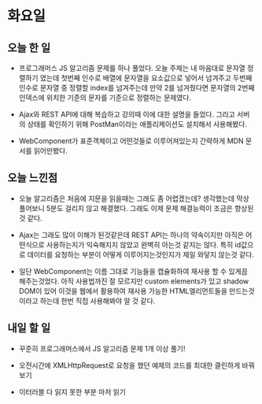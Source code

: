 # 화요일

## 오늘 한 일
- 프로그래머스 JS 알고리즘 문제를 하나 풀었다. 오늘 주제는 내 마음대로 문자열 정렬하기 였는데 첫번째 인수로 배열에 문자열을 요소값으로 넣어서 넘겨주고 두번째 인수로 문자열 중 정렬할 index를 넘겨주는데 만약 2를 넘겨줬다면 문자열의 2번째 인덱스에 위치한 기준의 문자를 기준으로 정렬하는 문제였다.

- Ajax와 REST API에 대해 복습하고 강의때 이에 대한 설명을 들었다. 그리고 서버의 상태를 확인하기 위해 PostMan이라는 애플리케이션도 설치해서 사용해봤다.

- WebComponent가 표준객체이고 어떤것들로 이루어져있는지 간략하게 MDN 문서를 읽어만봤다.

## 오늘 느낀점
- 오늘 알고리즘은 처음에 지문을 읽을때는 그래도 좀 어렵겠는데? 생각했는데 막상 풀어보니 5분도 걸리지 않고 해결했다. 그래도 이제 문제 해결능력이 조금은 향상된것 같다.

- Ajax는 그래도 많이 이해가 된것같은데 REST API는 하나의 약속이지만 아직은 어떤식으로 사용하는지가 익숙해지지 않았고 완벽히 아는것 같지는 않다. 특히 id값으로 데이터를 요청하는 부분이 어떻게 이루어지는것인지가 제일 와닿지 않는것 같다.

- 일단 WebComponent는 이름 그대로 기능들을 캡슐화하여 재사용 할 수 있게끔 해주는것었다. 아직 사용법까진 잘 모르지만 custom elements가 있고 shadow DOM이 있어 이것을 웹에서 활용하여 재사용 가능한 HTML엘리먼트들을 만드는것이라고 하는데 한번 직접 사용해봐야 알 것 같다.

## 내일 할 일
- 꾸준히 프로그래머스에서 JS 알고리즘 문제 1개 이상 풀기!

- 오전시간에 XMLHttpRequest로 요청을 했던 예제의 코드를 최대한 클린하게 바꿔보기

- 이터러블 다 읽지 못한 부분 마저 읽기
